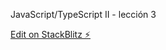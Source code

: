 JavaScript/TypeScript II - lección 3 

[Edit on StackBlitz ⚡️](https://stackblitz.com/edit/js-bnivth)
